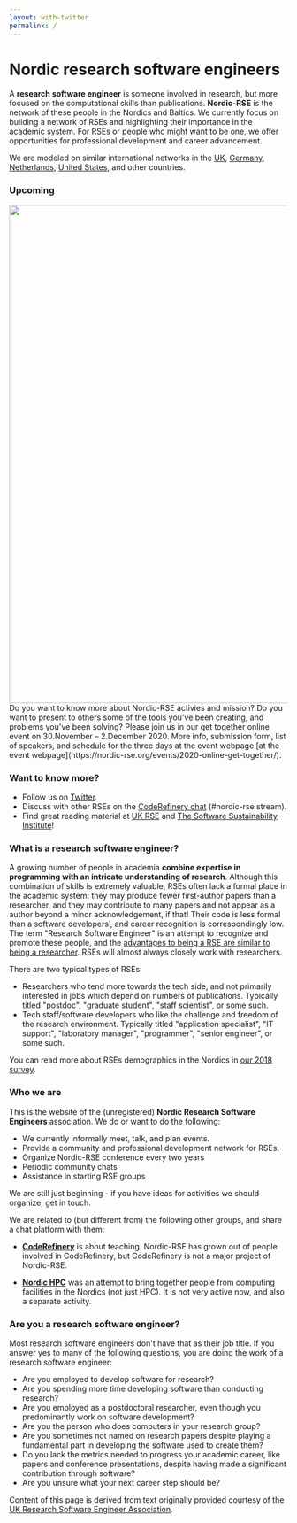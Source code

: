 ```yaml
---
layout: with-twitter
permalink: /
---
```


# Nordic research software engineers

A **research software engineer** is someone involved in research, but
more focused on the computational skills than publications.
**Nordic-RSE** is the network of these people in the Nordics and Baltics.  We
currently focus on building a network of RSEs and highlighting their
importance in the academic system.  For RSEs or people who might want to be one,
we offer opportunities for professional development and career
advancement.

We are modeled on similar international networks in the
[UK](https://rse.ac.uk), [Germany](https://de-rse.org),
[Netherlands](https://nl-rse.org/), [United
States](https://us-rse.org), and other countries.

### Upcoming 
<img src="https://raw.githubusercontent.com/nordic-rse/nordic-rse-materials/main/graphics/www/NordicRSE_GetTogetherNovDec2020_TwitterCard.png" style="width: 900px">
Do you want to know more about Nordic-RSE activies and mission? Do you want to present to others some of the tools you've been creating, and problems you've been solving? Please join us in our get together online event on 30.November – 2.December 2020. More info, submission form, list of speakers, and schedule for the three days at the event webpage  [at the event webpage](https://nordic-rse.org/events/2020-online-get-together/). 


### Want to know more?

- Follow us on [Twitter](https://twitter.com/nordic_rse).
- Discuss with other RSEs on the [CodeRefinery chat](https://coderefinery.zulipchat.com) (#nordic-rse stream).
- Find great reading material at [UK RSE](https://rse.ac.uk) and [The Software Sustainability Institute](https://www.software.ac.uk)!


### What is a research software engineer?

A growing number of people in academia **combine expertise in programming with an
intricate understanding of research**. Although this combination of skills is
extremely valuable, RSEs often lack a formal place in the academic
system: they may produce fewer first-author papers than a researcher,
and they may contribute to many papers and not appear as a
author beyond a minor acknowledgement, if that!
Their code is less
formal than a software developers', and career recognition is
correspondingly low.  The term "Research Software Engineer" is an attempt
to recognize and promote these people, and the [advantages to being a
RSE are similar to being a
researcher](https://www.software.ac.uk/blog/2013-08-23-ten-reasons-be-research-software-engineer).
RSEs will almost always closely work with researchers.

There are two typical types of RSEs:
* Researchers who tend more towards the tech side, and not primarily
  interested in jobs which depend on numbers of publications.
  Typically titled "postdoc", "graduate student", "staff scientist",
  or some such.
* Tech staff/software developers who like the challenge and freedom of the
  research environment.  Typically titled "application specialist", "IT
  support", "laboratory manager", "programmer", "senior engineer", or some such.

You can read more about RSEs demographics in the Nordics in [our 2018
survey](https://github.com/nordic-rse/RSE_intro_survey).


### Who we are

This is the website of the (unregistered) **Nordic Research Software
Engineers** association.  We do or want to do the following:

* We currently informally meet, talk, and plan events.
* Provide a community and professional development network for RSEs.
* Organize Nordic-RSE conference every two years
* Periodic community chats
* Assistance in starting RSE groups

We are still just beginning - if you have ideas for activities we
should organize, get in touch.

We are related to (but different from) the following other groups, and
share a chat platform with them:

* **[CodeRefinery](https://coderefinery.org)** is about teaching.
  Nordic-RSE has grown out of people involved in CodeRefinery, but
  CodeRefinery is not a major project of Nordic-RSE.

* **[Nordic HPC](https://nordichpc.github.io)** was an attempt to
  bring together people from computing facilities in the Nordics (not
  just HPC).  It is not very active now, and also a separate
  activity.



### Are you a research software engineer?

Most research software engineers don't have that as their job title.  If you answer yes to many of the following
questions, you are doing the work of a research software engineer:

- Are you employed to develop software for research?
- Are you spending more time developing software than conducting research?
- Are you employed as a postdoctoral researcher, even though you predominantly work on software development?
- Are you the person who does computers in your research group?
- Are you sometimes not named on research papers despite playing a fundamental part in developing the software used to create them?
- Do you lack the metrics needed to progress your academic career, like papers
  and conference presentations, despite having made a significant contribution
  through software?
- Are you unsure what your next career step should be?

Content of this page is derived from text originally provided courtesy of the
[UK Research Software Engineer Association](https://rse.ac.uk).
